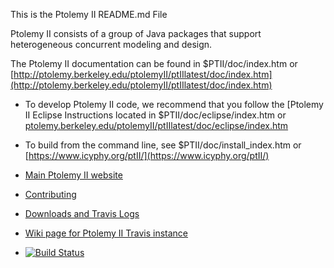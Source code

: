 This is the Ptolemy II README.md File

Ptolemy II consists of a group of Java packages that support
heterogeneous concurrent modeling and design.   

The Ptolemy II documentation can be found in $PTII/doc/index.htm or [http://ptolemy.berkeley.edu/ptolemyII/ptIIlatest/doc/index.htm](http://ptolemy.berkeley.edu/ptolemyII/ptIIlatest/doc/index.htm)

* To develop Ptolemy II code, we recommend that you follow the
[Ptolemy II Eclipse Instructions located in $PTII/doc/eclipse/index.htm or [ptolemy.berkeley.edu/ptolemyII/ptIIlatest/doc/eclipse/index.htm](ptolemy.berkeley.edu/ptolemyII/ptIIlatest/doc/eclipse/index.htm)
* To build from the command line, see $PTII/doc/install_index.htm or [https://www.icyphy.org/ptII/](https://www.icyphy.org/ptII/)

* [Main Ptolemy II website](http://ptolemy.berkeley.edu/ptolemyII)
* [Contributing](CONTRIBUTING.md)
* [Downloads and Travis Logs](https://icyphy.github.io/ptII/)
* [Wiki page for Ptolemy II Travis instance](https://wiki.eecs.berkeley.edu/ptexternal/Main/Travis)
* [![Build Status](https://travis-ci.org/icyphy/ptII.svg?branch=master)](https://travis-ci.org/icyphy/ptII)
